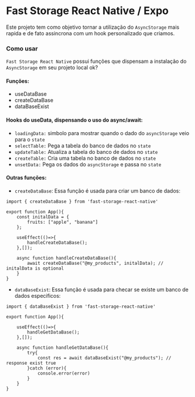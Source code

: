 # Fast Storage React Native / Expo
Este projeto tem como objetivo tornar a utilização do `AsyncStorage` mais rapida e de fato assincrona com um hook personalizado que criamos.

### Como usar
`Fast Storage React Native` possui funções que dispensam a instalação do `AsyncStorage` em seu projeto local ok?

#### Funções:
- useDataBase
- createDataBase
- dataBaseExist


#### Hooks do useData, dispensando o uso do async/await:
- `loadingData:` simbolo para mostrar quando o dado do `asyncStorage` veio para o `state`
- `selectTable:` Pega a tabela do banco de dados no `state`
- `updateTable:` Atualiza a tabela do banco de dados no `state`
- `createTable:` Cria uma tabela no banco de dados no `state`
- `unsetData:` Pega os dados do `asyncStorage` e passa no `state`

#### Outras funções:

- `createDataBase`: Essa função é usada para criar um banco de dados:

```
import { createDataBase } from 'fast-storage-react-native'

export function App(){
    const initalData = {
        fruits: ["apple", "banana"]
    };

    useEffect(()=>{
        handleCreateDataBase();
    },[]);

    async function handleCreateDataBase(){
        await createDataBase("@my_products", initalData); // initalData is optional
    }
}
```

- `dataBaseExist`: Essa função é usada para checar se existe um banco de dados especificos:

```
import { dataBaseExist } from 'fast-storage-react-native'

export function App(){

    useEffect(()=>{
        handleGetDataBase();
    },[]);

    async function handleGetDataBase(){
        try{
            const res = await dataBaseExist("@my_products"); // response exist true
        }catch (error){
            console.error(error)
        }
    }
}
```